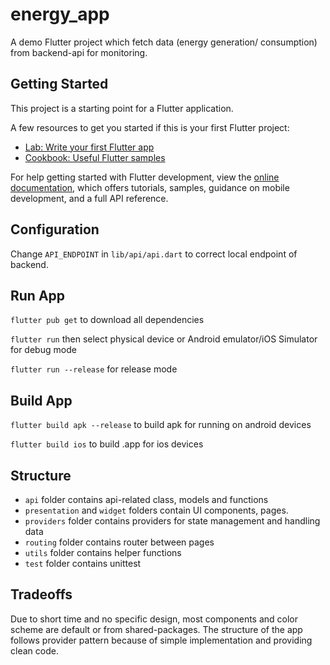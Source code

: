 # energy_app

A demo Flutter project which fetch data (energy generation/ consumption) from backend-api for monitoring. 

## Getting Started

This project is a starting point for a Flutter application.

A few resources to get you started if this is your first Flutter project:

- [Lab: Write your first Flutter app](https://docs.flutter.dev/get-started/codelab)
- [Cookbook: Useful Flutter samples](https://docs.flutter.dev/cookbook)

For help getting started with Flutter development, view the
[online documentation](https://docs.flutter.dev/), which offers tutorials,
samples, guidance on mobile development, and a full API reference.

## Configuration 

Change `API_ENDPOINT` in `lib/api/api.dart` to correct local endpoint of backend.



## Run App

`flutter pub get` to download all dependencies

`flutter run` then select physical device or Android emulator/iOS Simulator for debug mode

`flutter run --release` for release mode

## Build App

`flutter build apk --release` to build apk for running on android devices

`flutter build ios` to build .app for ios devices

## Structure

- `api` folder contains api-related class, models and functions
- `presentation` and `widget` folders contain UI components, pages.
- `providers` folder contains providers for state management and handling data
- `routing` folder contains router between pages
- `utils` folder contains helper functions
- `test` folder contains unittest

## Tradeoffs

Due to short time and no specific design, most components and color scheme are default or from shared-packages. The structure of the app follows provider pattern because of simple implementation and providing clean code.
